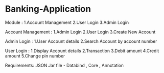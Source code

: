 # Banking-Application

Module :
  1.Account Management
  2.User Login
  3.Admin Login
  
Account Management :
    1.Admin Login
    2.User Login
    3.Create New Account
    
Admin Login :
      1.User Account details
      2.Search Account by account number
      
User Login :
      1.Display Account details
      2.Transaction
      3.Debit amount
      4.Credit amount
      5.Change pin number
      
Requirements:
      JSON Jar file - Databind , Core , Annotation
